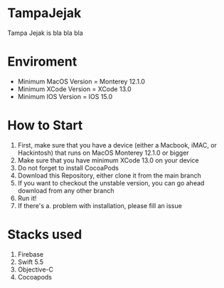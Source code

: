 # TampaJejak
Tampa Jejak is bla bla bla

# Enviroment

- Minimum MacOS Version = Monterey 12.1.0
- Minimum XCode Version = XCode 13.0
- Minimum IOS Version = IOS 15.0

# How to Start
1. First, make sure that you have a device (either a Macbook, iMAC, or Hackintosh) that runs on MacOS Monterey 12.1.0 or bigger
2. Make sure that you have minimum XCode 13.0 on your device
3. Do not forget to install CocoaPods
4. Download this Repository, either clone it from the main branch
5. If you want to checkout the unstable version, you can go ahead download from any other branch
6. Run it! 
7. If there's a. problem with installation, please fill an issue

# Stacks used
1. Firebase
2. Swift 5.5
3. Objective-C
4. Cocoapods
